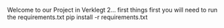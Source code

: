 Welcome to our Project in Verklegt 2...
first things first you will need to run the requirements.txt
pip install -r requirements.txt
